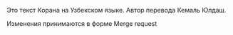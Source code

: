 Это текст Корана на Узбекском языке.
Автор перевода Кемаль Юлдаш.

Изменения принимаются в форме Merge request
